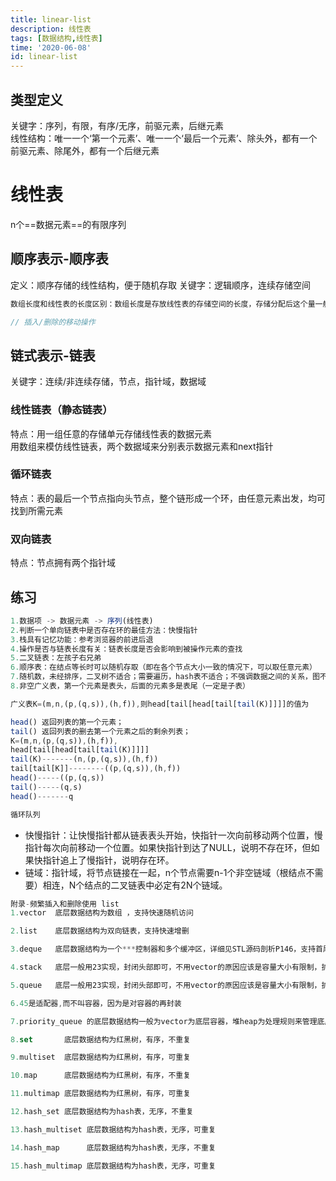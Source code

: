 ```yaml
---
title: linear-list
description: 线性表
tags: [数据结构,线性表]
time: '2020-06-08'
id: linear-list
---
```

## 类型定义
关键字：序列，有限，有序/无序，前驱元素，后继元素\
线性结构：唯一一个‘第一个元素’、唯一一个‘最后一个元素’、除头外，都有一个前驱元素、除尾外，都有一个后继元素
# 线性表
n个==数据元素==的有限序列
## 顺序表示-顺序表
定义：顺序存储的线性结构，便于随机存取
关键字：逻辑顺序，连续存储空间
````C
数组长度和线性表的长度区别：数组长度是存放线性表的存储空间的长度，存储分配后这个量一般是不变的，线性表的长度是线性表中数据元素的个数，随着线性表插入和删除操作的进行，这个量是变化的。
````
````javascript
// 插入/删除的移动操作

````
## 链式表示-链表
关键字：连续/非连续存储，节点，指针域，数据域
### 线性链表（静态链表）
特点：用一组任意的存储单元存储线性表的数据元素\
用数组来模仿线性链表，两个数据域来分别表示数据元素和next指针
### 循环链表
特点：表的最后一个节点指向头节点，整个链形成一个环，由任意元素出发，均可找到所需元素
### 双向链表
特点：节点拥有两个指针域

## 练习
````javascript
1.数据项 -> 数据元素 -> 序列(线性表)
2.判断一个单向链表中是否存在环的最佳方法：快慢指针
3.栈具有记忆功能：参考浏览器的前进后退
4.操作是否与链表长度有关：链表长度是否会影响到被操作元素的查找
5.二叉链表：左孩子右兄弟
6.顺序表：在结点等长时可以随机存取（即在各个节点大小一致的情况下，可以取任意元素）
7.随机数，未经排序，二叉树不适合；需要遍历，hash表不适合；不强调数据之间的关系，图不适合；
8.非空广义表，第一个元素是表头，后面的元素多是表尾（一定是子表）

广义表K=(m,n,(p,(q,s)),(h,f)),则head[tail[head[tail[tail(K)]]]]的值为

head() 返回列表的第一个元素；
tail() 返回列表的删去第一个元素之后的剩余列表；
K=(m,n,(p,(q,s)),(h,f)),
head[tail[head[tail[tail(K)]]]]
tail(K)-------(n,(p,(q,s)),(h,f))
tail[tail[K]]--------((p,(q,s)),(h,f))
head()-----((p,(q,s))
tail()-----(q,s)
head()-------q

循环队列
````
* 快慢指针：让快慢指针都从链表表头开始，快指针一次向前移动两个位置，慢指针每次向前移动一个位置。如果快指针到达了NULL，说明不存在环，但如果快指针追上了慢指针，说明存在环。
* 链域：指针域，将节点链接在一起，n个节点需要n-1个非空链域（根结点不需要）相连，N个结点的二叉链表中必定有2N个链域。


````javascript
附录-频繁插入和删除使用 list
1.vector  底层数据结构为数组 ，支持快速随机访问

2.list    底层数据结构为双向链表，支持快速增删

3.deque   底层数据结构为一个***控制器和多个缓冲区，详细见STL源码剖析P146，支持首尾（中间不能）快速增删，也支持随机访问

4.stack   底层一般用23实现，封闭头部即可，不用vector的原因应该是容量大小有限制，扩容耗时

5.queue   底层一般用23实现，封闭头部即可，不用vector的原因应该是容量大小有限制，扩容耗时

6.45是适配器,而不叫容器，因为是对容器的再封装

7.priority_queue 的底层数据结构一般为vector为底层容器，堆heap为处理规则来管理底层容器实现

8.set       底层数据结构为红黑树，有序，不重复

9.multiset  底层数据结构为红黑树，有序，可重复 

10.map      ﻿﻿﻿﻿底层数据结构为红黑树，有序，不重复

11.multimap 底层数据结构为红黑树，有序，可重复

12.hash_set ﻿﻿﻿﻿底层数据结构为hash表，无序，不重复

13.hash_multiset 底层数据结构为hash表，无序，可重复 

14.hash_map      ﻿﻿﻿﻿底层数据结构为hash表，无序，不重复

15.hash_multimap 底层数据结构为hash表，无序，可重复 

````